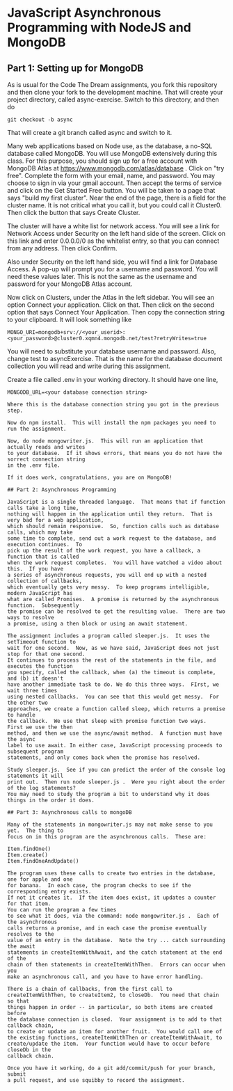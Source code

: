 # JavaScript Asynchronous Programming with NodeJS and MongoDB

## Part 1: Setting up for MongoDB

As is usual for the Code The Dream assignments, you fork this repository and then clone your
fork to the development machine.  That will create your project directory, called async-exercise.
Switch to this directory, and then do

```
git checkout -b async
```

That will create a git branch called async and switch to it.

Many web appllications based on Node use, as the database, a no-SQL database called MongoDB.
You will use MongoDB extensively during this class.  For this purpose, you should sign up for
a free account with MongoDB Atlas at https://www.mongodb.com/atlas/database .  Click on "try free".
Complete the form with your email, name, and password.  You may choose to sign in via your gmail
account.  Then accept the terms of service and click on the Get Started Free button. You will be
taken to a page that says "build my first cluster".  Near the end of the page, there is a field
for the cluster name.  It is not critical what you call it, but you could call it Cluster0.
Then click the button that says Create Cluster.

The cluster will have a white list for network access.  You will see a link for Network Access
under Security on the left hand side of the screen.  Click on this link and enter 0.0.0.0/0
as the whitelist entry, so that you can connect from any address.  Then click Confirm.

Also under Security on the left hand side, you will find a link for Database Access.  A pop-up
will prompt you for a username and password. You will need these values later.  This is not
the same as the username and password for your MongoDB Atlas account.

Now click on Clusters, under the Atlas in the left sidebar. You will see an option Connect your
application.  Click on that.  Then click on the second option that says Connect Your Application.
Then copy the connection string to your clipboard.  It will look something like

```
MONGO_URI=mongodb+srv://<your_userid>:<your_password>@cluster0.xqmn4.mongodb.net/test?retryWrites=true

```
You will need to substitute your database username and password.  Also, change test to asyncExercise.
That is the name for the database document collection you will read and write during this 
assignment.

Create a file called .env in your working directory.  It should have one line,

```
MONGODB_URL=<your database connection string>

Where this is the database connection string you got in the previous step.

Now do npm install.  This will install the npm packages you need to run the assignment.

Now, do node mongowriter.js.  This will run an application that actually reads and writes
to your database.  If it shows errors, that means you do not have the sorrect connection string
in the .env file.

If it does work, congratulations, you are on MongoDB!

## Part 2: Asynchronous Programming

JavaScript is a single threaded language.  That means that if function calls take a long time,
nothing will happen in the application until they return.  That is very bad for a web application,
which should remain responsive.  So, function calls such as database calls, which may take
some time to complete, send out a work request to the database, and execution continues.  To
pick up the result of the work request, you have a callback, a function that is called
when the work request completes.  You will have watched a video about this.  If you have
a series of asynchronous requests, you will end up with a nested collection of callbacks,
which eventually gets very messy.  To keep programs intelligible, modern JavaScript has
what are called Promises.  A promise is returned by the asynchronous function.  Subsequently
the promise can be resolved to get the resulting value.  There are two ways to resolve
a promise, using a then block or using an await statement.

The assignment includes a program called sleeper.js.  It uses the setTimeout function to 
wait for one second.  Now, as we have said, JavaScript does not just stop for that one second.
It continues to process the rest of the statements in the file, and executes the function
you specify, called the callback, when (a) the timeout is complete, and (b) it doesn't
have another immediate task to do. We do this three ways.  FIrst, we wait three times
using nested callbacks.  You can see that this would get messy.  For the other two
approaches, we create a function called sleep, which returns a promise to handle
the callback.  We use that sleep with promise function two ways.  First we use the then
method, and then we use the async/await method.  A function must have the async
label to use await. In either case, JavaScript processing proceeds to subsequent program
statements, and only comes back when the promise has resolved.

Study sleeper.js.  See if you can predict the order of the console log statements it will
print out.  Then run node sleeper.js .  Were you right about the order of the log statements?
You may need to study the program a bit to understand why it does things in the order it does.

## Part 3: Asynchronous calls to mongoDB

Many of the statements in mongowriter.js may not make sense to you yet.  The thing to
focus on in this program are the asynchronous calls.  These are:  

Item.findOne()  
Item.create()  
Item.findOneAndUpdate()  

The program uses these calls to create two entries in the database, one for apple and one
for banana.  In each case, the program checks to see if the corresponding entry exists.
If not it creates it.  If the item does exist, it updates a counter for that item.  
You can run the program a few times
to see what it does, via the command: node mongowriter.js .  Each of the asynchronous
calls returns a promise, and in each case the promise eventually resolves to the
value of an entry in the database.  Note the try ... catch surrounding the await
statements in createItemWithAwait, and the catch statement at the end of the
chain of then statements in createItemWithThen.  Errors can occur when you
make an asynchronous call, and you have to have error handling.

There is a chain of callbacks, from the first call to
createItemWithThen, to createItem2, to closeDb.  You need that chain so that
things happen in order -- in particular, so both items are created before
the database connection is closed.  Your assignment is to add to that callback chain,
to create or update an item for another fruit.  You would call one of 
the existing functions, createItemWithThen or createItemWithAwait, to
create/update the item.  Your function would have to occur before closeDb in the
callback chain.

Once you have it working, do a git add/commit/push for your branch, submit
a pull request, and use squibby to record the assignment.